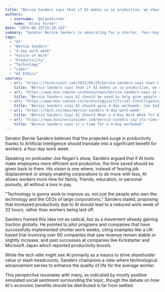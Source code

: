 ```yaml
---
title: "Bernie Sanders says that if AI makes us so productive, we should get a 4-day work week"
authors:
  - username: '@alanaturner'
    name: 'Alana Turner'
date: "2025-06-25T16:29:18Z"
summary: "Senator Bernie Sanders is advocating for a shorter, four-day work week as a direct outcome of increased productivity driven by artificial intelligence, arguing that the benefits should be shared with workers."
tags:
  - "AI"
  - "Bernie Sanders"
  - "4-day work week"
  - "Future of Work"
  - "Productivity"
  - "Technology"
  - "Labor"
  - "AI Ethics"
sources:
  - url: "https://techcrunch.com/2025/06/25/bernie-sanders-says-that-if-ai-makes-us-so-productive-we-should-get-a-4-day-work-week/"
    title: "Bernie Sanders says that if AI makes us so productive, we should get a 4-day work week"
  - url: "https://www.msn.com/en-us/money/news/bernie-sanders-says-ai-should-be-used-to-help-give-people-a-4-day-workweek/ar-AA1HlE3J"
    title: "Bernie Sanders says AI should be used to help give people a 4-day workweek"
  - url: "https://www.msn.com/en-in/technology/artificial-intelligence/bernie-sanders-says-ai-should-give-4-day-workweek-can-india-follow/ar-AA1HnDEG"
    title: "Bernie Sanders says AI should give 4-day workweek: Can India follow?"
  - url: "https://tech.co/news/bernie-sanders-4-day-work-week"
    title: "Bernie Sanders Says AI Should Mean a 4-Day Work Week for All"
  - url: "https://www.businessinsider.com/bernie-sanders-say-its-time-for-four-day-work-week-2023-2"
    title: "Bernie Sanders says it's time for a 4-day workweek"
---
```


Senator Bernie Sanders believes that the projected surge in productivity thanks to Artificial Intelligence should translate into a significant benefit for workers: a four-day work week.

Speaking on podcaster Joe Rogan's show, Sanders argued that if AI tools make employees more efficient and productive, the time saved should be given back to them. His vision is one where, instead of fearing job displacement or simply enabling corporations to do more with less, AI allows workers more time for family, friends, education, or personal pursuits, all without a loss in pay.

"Technology is gonna work to improve us, not just the people who own the technology and the CEOs of large corporations," Sanders stated, proposing that increased productivity due to AI should lead to a reduced work week of 32 hours, rather than workers being laid off.

Sanders framed this idea not as radical, but as a movement already gaining traction globally. He pointed to pilot programs and companies that have successfully implemented shorter work weeks, citing examples like a UK-based trial involving over 60 companies that saw revenue remain stable or slightly increase, and past successes at companies like Kickstarter and Microsoft Japan which reported productivity boosts.

While the tech elite might see AI primarily as a means to drive shareholder value or slash headcounts, Sanders champions a view where technological advancement serves to enhance the quality of life for the average worker.

This perspective resonates with many, as indicated by mostly positive simulated social sentiment surrounding the topic, though the debate on how AI's economic benefits should be distributed is far from settled.
